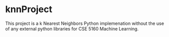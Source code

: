 # knnProject
This project is a k Nearest Neighbors Python implemenation without the use of any external python libraries for CSE 5160 Machine Learning.
